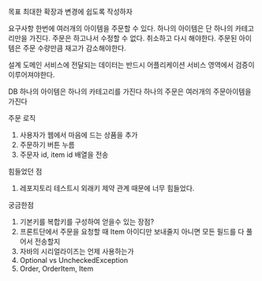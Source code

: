 목표 
최대한 확장과 변경에 쉽도록 작성하자

요구사항
한번에 여러개의 아이템을 주문할 수 있다.
하나의 아이템은 단 하나의 카테고리만을 가진다.
주문은 하고나서 수정할 수 없다. 취소하고 다시 해야한다.
주문된 아이템은 주문 수량만큼 재고가 감소해야한다.

설계
도메인 서비스에 전달되는 데이터는 반드시 어플리케이션 서비스 영역에서 검증이 이루어져야한다.

DB
하나의 아이템은 하나의 카테고리를 가진다
하나의 주문은 여러개의 주문아이템을 가진다

주문 로직
1. 사용자가 웹에서 마음에 드는 상품을 추가
2. 주문하기 버튼 누름
3. 주문자 id, item id 배열을 전송 



힘들었던 점
1. 레포지토리 테스트시 외래키 제약 관계 때문에 너무 힘들었다.


궁금한점
1. 기본키를 복합키를 구성하여 얻을수 있는 장점?
2. 프론트단에서 주문을 요청할 때 Item 아이디만 보내줄지 아니면 모든 필드를 다 풀어서 전송할지
3. 자바의 시리얼라이즈는 언제 사용하는가
4. Optional vs UncheckedException
5. Order, OrderItem, Item